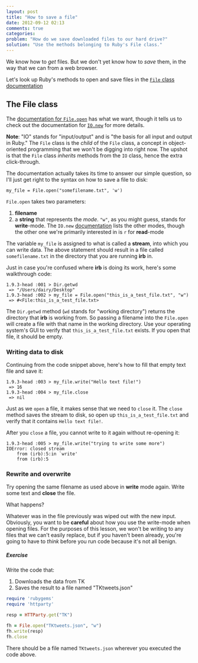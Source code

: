 ```yaml
---
layout: post
title: "How to save a file"
date: 2012-09-12 02:13
comments: true
categories: 
problem: "How do we save downloaded files to our hard drive?"
solution: "Use the methods belonging to Ruby's File class."
---
```


We know how to *get* files. But we don't yet know how to *save* them, in the way that we can from a web browser.

Let's look up Ruby's methods to open and save files in the [`File` class documentation](http://www.ruby-doc.org/core-1.9.3/File.html "Class: File (Ruby 1.9.3)")


## The File class

The [documentation for `File.open`](http://www.ruby-doc.org/core-1.9.3/File.html#method-c-open) has what we want, though it tells us to check out the documentation for [`IO.new`](http://www.ruby-doc.org/core-1.9.3/IO.html#method-c-new) for more details.

__Note__: "IO" stands for "input/output" and is "the basis for all input and output in Ruby." The `File` class is the *child* of the `File` class, a concept in object-oriented programming that we won't be digging into right now. The upshot is that the `File` class *inherits* methods from the `IO` class, hence the extra click-through.

The documentation actually takes its time to answer our simple question, so I'll just get right to the syntax on how to save a file to disk:

```
my_file = File.open("somefilename.txt", 'w')
```

`File.open` takes two parameters: 
1. **filename** 
2. a **string** that represents the *mode*. `"w"`, as you might guess, stands for **write**-mode. The `IO.new` [documentation](http://www.ruby-doc.org/core-1.9.3/IO.html#method-c-new) lists the other modes, though the other one we're primarily interested in is `r` for **read**-mode


The variable `my_file` is assigned to what is called a **stream**, into which you can write data. The above statement should result in a file called `somefilename.txt` in the directory that you are running **irb** in.


Just in case you're confused where **irb** is doing its work, here's some walkthrough code:

````
1.9.3-head :001 > Dir.getwd
 => "/Users/dairy/Desktop" 
1.9.3-head :002 > my_file = File.open("this_is_a_test_file.txt", "w")
 => #<File:this_is_a_test_file.txt>
````


The `Dir.getwd` method (`wd` stands for "working directory") returns the directory that **irb** is working from. So passing a filename into the `File.open` will create a file with that name in the working directory. Use your operating system's GUI to verify that `this_is_a_test_file.txt` exists. If you open that file, it should be empty.

### Writing data to disk

Continuing from the code snippet above, here's how to fill that empty text file and save it:

````
1.9.3-head :003 > my_file.write("Hello text file!")
 => 16
1.9.3-head :004 > my_file.close
 => nil
````

Just as we `open` a file, it makes sense that we need to `close` it. The `close` method saves the stream to disk, so open up `this_is_a_test_file.txt` and verify that it contains `Hello text file!`.

After you `close` a file, you cannot write to it again without re-opening it:

````
1.9.3-head :005 > my_file.write("trying to write some more")
IOError: closed stream
	from (irb):5:in `write'
	from (irb):5
````

### Rewrite and overwrite

Try opening the same filename as used above in **write** mode again. Write some text and **close** the file.

What happens?

Whatever was in the file previously was wiped out with the new input. Obviously, you want to be **careful** about how you use the write-mode when opening files. For the purposes of this lesson, we won't be writing to any files that we can't easily replace, but if you haven't been already, you're going to have to *think* before you run code because it's not all benign.


##### Exercise

Write the code that: 

1. Downloads the data from TK
2. Saves the result to a file named "TKtweets.json"


``` ruby
require 'rubygems'
require 'httparty'

resp = HTTParty.get("TK")

fh = File.open("TKtweets.json", "w")
fh.write(resp)
fh.close

```

There should be a file named `TKtweets.json` wherever you executed the code above.
